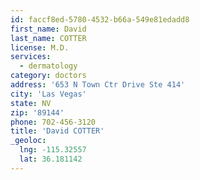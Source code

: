```yaml
---
id: faccf8ed-5780-4532-b66a-549e81edadd8
first_name: David
last_name: COTTER
license: M.D.
services:
  - dermatology
category: doctors
address: '653 N Town Ctr Drive Ste 414'
city: 'Las Vegas'
state: NV
zip: '89144'
phone: 702-456-3120
title: 'David COTTER'
_geoloc:
  lng: -115.32557
  lat: 36.181142
---
```

